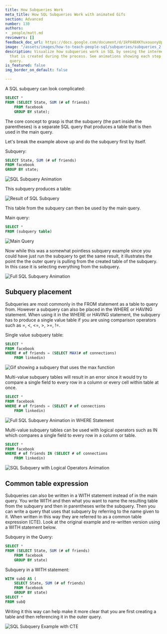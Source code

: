 ```yaml
---
title: How Subqueries Work
meta_title: How SQL Subqueries Work with animated Gifs
section: Advanced
number: 130
authors:
- _people/matt.md
reviewers: []
feedback_doc_url: https://docs.google.com/document/d/1kPX4BXKYuxouonyUpYlCItWCLrtH86mfV2YHj1u0ovw/edit?usp=sharing
image: "/assets/images/how-to-teach-people-sql/subqueries/subqueries_2.png"
description: Visualize how subqueries work in SQL by seeing the intermediate table
  that is created during the process. See animations showing each step of the SQL
  query.
is_featured: false
img_border_on_default: false

---
```

A SQL subquery can look complicated:

```sql
SELECT *
FROM (SELECT State, SUM (# of friends)
	FROM facebook
	GROUP BY state);
```

The core concept to grasp is that the subquery (the part inside the parentheses) is a separate SQL query that produces a table that is then used in the main query.

Let's break the example above up and do the subquery first by itself.

Subquery:

```sql
SELECT State, SUM (# of friends)
FROM facebook
GROUP BY state;
```

![SQL Subquery Animation](/assets/images/how-to-teach-people-sql/subqueries/subqueries_1.gif)

This subquery produces a table:

![Result of SQL Subquery](/assets/images/how-to-teach-people-sql/subqueries/subqueries_2.png)

This table from the subquery can then be used by the main query.

Main query:

```sql
SELECT *
FROM (subquery table)
```

![Main Query](/assets/images/how-to-teach-people-sql/subqueries/subqueries_3.png)

Now while this was a somewhat pointless subquery example since you could have just run the subquery to get the same result, it illustrates the point the the outer query is pulling from the created table of the subquery. In this case it is selecting everything from the subquery.

![Full SQL Subquery Animation](/assets/images/how-to-teach-people-sql/subqueries/subqueries_4.gif)

## Subquery placement

Subqueries are most commonly in the FROM statement as a table to query from. However a subquery can also be placed in the WHERE or HAVING statement. When using it in the WHERE or HAVING statement, the subquery has to produce a single value table if you are using comparison operators such as =, <, <=, >, >=, !=.

Single value subquery table:

```sql
SELECT *
FROM facebook
WHERE # of friends = (SELECT MAX(# of connections)
	FROM linkedin)
```

![Gif showing a subquery that uses the max function](/assets/images/how-to-teach-people-sql/subqueries/subqueries_5.gif)

Multi-value subquery tables will result in an error since it would try to compare a single field to every row in a column or every cell within table at once.

```sql
SELECT *
FROM facebook
WHERE # of friends = (SELECT # of connections
	FROM linkedin)
```

![Full SQL Subquery Animation in WHERE Statement](/assets/images/how-to-teach-people-sql/subqueries/subqueries_6.gif)

Multi-value subquery tables can be used with logical operators such as IN which compares a single field to every row in a column or table.

```sql
SELECT *
FROM facebook
WHERE # of friends IN (SELECT # of connections
	FROM linkedin)
```

![SQL Subquery with Logical Operators Animation](/assets/images/how-to-teach-people-sql/subqueries/subqueries_7.gif)

## Common table expression

Subqueries can also be written in a WITH statement instead of in the main query. You write WITH and then what you want to name the resulting table from the subquery and then in parentheses write the subquery. Then you can write a query that uses that subquery by referring to the name given to it. When written in this way they are referred to as a common table expression (CTE). Look at the original example and re-written version using a WITH statement below.

Subquery in the Query:

```sql
SELECT *
FROM (SELECT State, SUM (# of friends)
	FROM facebook
    GROUP BY state)
```

Subquery in a WITH statement:

```sql
WITH subQ AS (
	SELECT State, SUM (# of friends)
	FROM facebook
	GROUP BY state)
SELECT *
FROM subQ
```

Writing it this way can help make it more clear that you are first creating a table and then referencing it in the outer query.

![SQL Subquery Example with CTE ](/assets/images/how-to-teach-people-sql/subqueries/subqueries_8.gif)